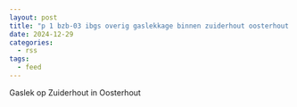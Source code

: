 ```yaml
---
layout: post
title: "p 1 bzb-03 ibgs overig gaslekkage binnen zuiderhout oosterhout nb 205092 203134"
date: 2024-12-29
categories: 
  - rss
tags: 
  - feed
---
```


Gaslek op Zuiderhout in Oosterhout
